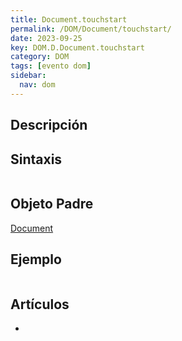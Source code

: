 ```yaml
---
title: Document.touchstart
permalink: /DOM/Document/touchstart/
date: 2023-09-25
key: DOM.D.Document.touchstart
category: DOM
tags: [evento dom]
sidebar:
  nav: dom
---
```


## Descripción


## Sintaxis


```javascript

```


## Objeto Padre


[Document](https://www.w3api.com/DOM/Document/)


## Ejemplo


```javascript

```


## Artículos

- 

